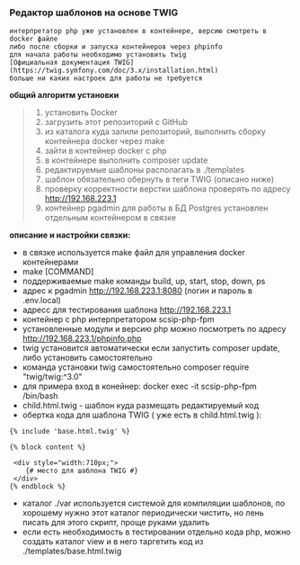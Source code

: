 ### Редактор шаблонов на основе TWIG

>
    интерпретатор php уже установлен в контейнере, версию смотреть в docker файле
    либо после сборки и запуска контейнеров через phpinfo
    для начала работы необходимо установить twig
    [Официальная документация TWIG](https://twig.symfony.com/doc/3.x/installation.html)
    больше ни каких настроек для работы не требуется

**общий алгоритм установки**

>   1. установить Docker
>   2. загрузить этот репозиторий с GitHub
>   3. из каталога куда залили репозиторий, выполнить сборку контейнера docker через make
>   4. зайти в контейнер docker с php
>   5. в контейнере выполнить composer update
>   6. редактируемые шаблоны располагать в ./templates
>   7. шаблон обязательно обернуть в теги TWIG (описано ниже)
>   8. проверку корректности верстки шаблона проверять по адресу http://192.168.223.1
>   9. контейнер pgadmin для работы в БД Postgres установлен отдельным контейнером в связке

**описание и настройки связки:**
- в связке используется make файл для управления docker контейнерами
- make [COMMAND]
- поддерживаемые make команды build, up, start, stop, down, ps
- адрес к pgadmin http://192.168.223.1:8080 (логин и пароль в .env.local)
- адресс для тестирования шаблона http://192.168.223.1
- контейнер с php интерпретатором scsip-php-fpm
- установленные модули и версию php можно посмотреть по адресу http://192.168.223.1/phpinfo.php
- twig установится автоматически если запустить composer update, либо установить самостоятельно
- команда установки twig самостоятельно composer require "twig/twig:^3.0"
- для примера вход в конейнер: docker exec -it scsip-php-fpm /bin/bash
- child.html.twig - шаблон куда размещать редактируемый код
- обертка кода для шаблона TWIG ( уже есть в child.html.twig ):

```
{% include 'base.html.twig' %}

{% block content %}

 <div style="width:710px;">
    {# место для шаблона TWIG #}
 </div>
{% endblock %}
```
- каталог ./var используется системой для компиляции шаблонов, по хорошему нужно этот каталог периодически чистить, но лень писать для этого скрипт, проще руками удалить
- если есть необходимость в тестировании отдельно кода php, можно создать каталог view и в него таргетить код из ./templates/base.html.twig

